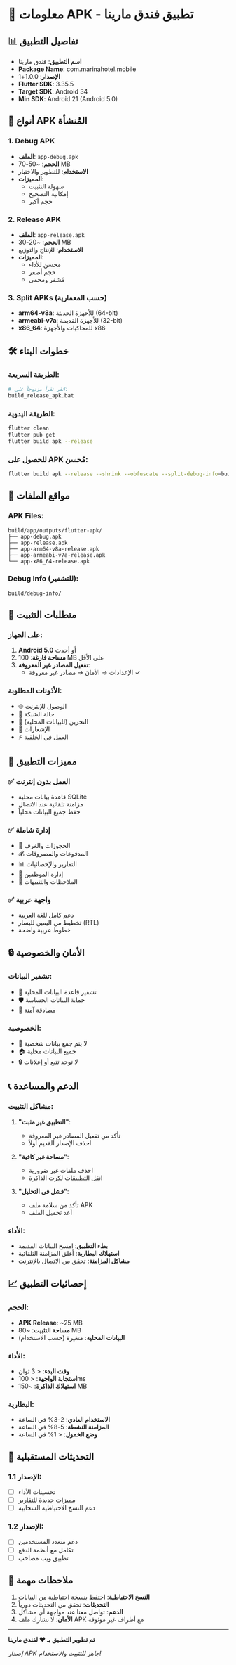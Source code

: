 # 📱 معلومات APK - تطبيق فندق مارينا

## 📊 تفاصيل التطبيق
- **اسم التطبيق**: فندق مارينا
- **Package Name**: com.marinahotel.mobile
- **الإصدار**: 1.0.0+1
- **Flutter SDK**: 3.35.5
- **Target SDK**: Android 34
- **Min SDK**: Android 21 (Android 5.0)

## 🔧 أنواع APK المُنشأة

### 1. Debug APK
- **الملف**: `app-debug.apk`
- **الحجم**: ~50-70 MB
- **الاستخدام**: للتطوير والاختبار
- **المميزات**: 
  - سهولة التثبيت
  - إمكانية التصحيح
  - حجم أكبر

### 2. Release APK
- **الملف**: `app-release.apk`
- **الحجم**: ~20-30 MB
- **الاستخدام**: للإنتاج والتوزيع
- **المميزات**:
  - محسن للأداء
  - حجم أصغر
  - مُشفر ومحمي

### 3. Split APKs (حسب المعمارية)
- **arm64-v8a**: للأجهزة الحديثة (64-bit)
- **armeabi-v7a**: للأجهزة القديمة (32-bit)
- **x86_64**: للمحاكيات والأجهزة x86

## 🛠️ خطوات البناء

### الطريقة السريعة:
```bash
# انقر نقراً مزدوجاً على:
build_release_apk.bat
```

### الطريقة اليدوية:
```bash
flutter clean
flutter pub get
flutter build apk --release
```

### للحصول على APK مُحسن:
```bash
flutter build apk --release --shrink --obfuscate --split-debug-info=build/debug-info
```

## 📁 مواقع الملفات

### APK Files:
```
build/app/outputs/flutter-apk/
├── app-debug.apk
├── app-release.apk
├── app-arm64-v8a-release.apk
├── app-armeabi-v7a-release.apk
└── app-x86_64-release.apk
```

### Debug Info (للتشفير):
```
build/debug-info/
```

## 📱 متطلبات التثبيت

### على الجهاز:
1. **Android 5.0** أو أحدث
2. **مساحة فارغة**: 100 MB على الأقل
3. **تفعيل المصادر غير المعروفة**:
   - الإعدادات → الأمان → مصادر غير معروفة ✓

### الأذونات المطلوبة:
- 🌐 الوصول للإنترنت
- 📶 حالة الشبكة
- 💾 التخزين (للبيانات المحلية)
- 🔔 الإشعارات
- ⚡ العمل في الخلفية

## 🚀 مميزات التطبيق

### ✅ العمل بدون إنترنت
- قاعدة بيانات محلية SQLite
- مزامنة تلقائية عند الاتصال
- حفظ جميع البيانات محلياً

### ✅ إدارة شاملة
- 🏨 الحجوزات والغرف
- 💰 المدفوعات والمصروفات
- 📊 التقارير والإحصائيات
- 👥 إدارة الموظفين
- 📝 الملاحظات والتنبيهات

### ✅ واجهة عربية
- دعم كامل للغة العربية
- تخطيط من اليمين لليسار (RTL)
- خطوط عربية واضحة

## 🔒 الأمان والخصوصية

### تشفير البيانات:
- 🔐 تشفير قاعدة البيانات المحلية
- 🛡️ حماية البيانات الحساسة
- 🔑 مصادقة آمنة

### الخصوصية:
- 📵 لا يتم جمع بيانات شخصية
- 🏠 جميع البيانات محلية
- 🔒 لا توجد تتبع أو إعلانات

## 📞 الدعم والمساعدة

### مشاكل التثبيت:
1. **"التطبيق غير مثبت"**:
   - تأكد من تفعيل المصادر غير المعروفة
   - احذف الإصدار القديم أولاً

2. **"مساحة غير كافية"**:
   - احذف ملفات غير ضرورية
   - انقل التطبيقات لكرت الذاكرة

3. **"فشل في التحليل"**:
   - تأكد من سلامة ملف APK
   - أعد تحميل الملف

### الأداء:
- **بطء التطبيق**: امسح البيانات القديمة
- **استهلاك البطارية**: أغلق المزامنة التلقائية
- **مشاكل المزامنة**: تحقق من الاتصال بالإنترنت

## 📈 إحصائيات التطبيق

### الحجم:
- **APK Release**: ~25 MB
- **مساحة التثبيت**: ~80 MB
- **البيانات المحلية**: متغيرة (حسب الاستخدام)

### الأداء:
- **وقت البدء**: < 3 ثوان
- **استجابة الواجهة**: < 100ms
- **استهلاك الذاكرة**: ~150 MB

### البطارية:
- **الاستخدام العادي**: 2-3% في الساعة
- **المزامنة النشطة**: 5-8% في الساعة
- **وضع الخمول**: < 1% في الساعة

## 🔄 التحديثات المستقبلية

### الإصدار 1.1:
- [ ] تحسينات الأداء
- [ ] مميزات جديدة للتقارير
- [ ] دعم النسخ الاحتياطية السحابية

### الإصدار 1.2:
- [ ] دعم متعدد المستخدمين
- [ ] تكامل مع أنظمة الدفع
- [ ] تطبيق ويب مصاحب

## 📝 ملاحظات مهمة

1. **النسخ الاحتياطية**: احتفظ بنسخة احتياطية من البيانات
2. **التحديثات**: تحقق من التحديثات دورياً
3. **الدعم**: تواصل معنا عند مواجهة أي مشاكل
4. **الأمان**: لا تشارك ملف APK مع أطراف غير موثوقة

---

**تم تطوير التطبيق بـ ❤️ لفندق مارينا**

*إصدار APK جاهز للتثبيت والاستخدام!*
